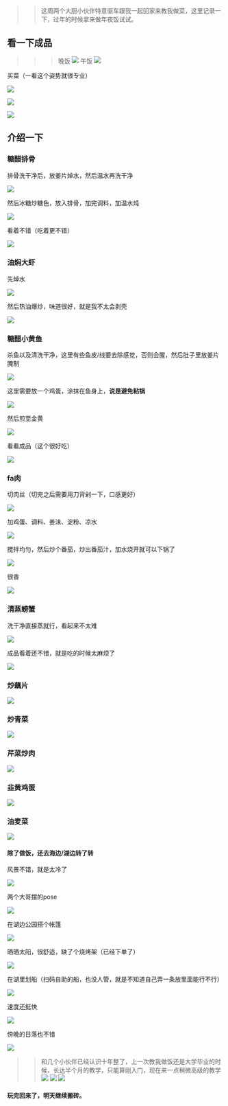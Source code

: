 >> 这周两个大厨小伙伴特意驱车跟我一起回家来教我做菜，这里记录一下，过年的时候拿来做年夜饭试试。

## 看一下成品

>>>晚饭
![](https://files.mdnice.com/user/23696/699fd02a-4f1a-41b5-af62-724db0b448de.jpg)
午饭
![](https://files.mdnice.com/user/23696/79416837-3612-440f-bf02-8f40ad45128f.jpg)

买菜（一看这个姿势就很专业）

![](https://files.mdnice.com/user/23696/7c72ebb2-9605-4046-a7a5-058f0782b517.jpg)

![](https://files.mdnice.com/user/23696/030a00ad-4d9b-4a92-8fba-24395ac61394.jpg)

![](https://files.mdnice.com/user/23696/bc9084ff-fa4c-4c52-835b-e3792dc3442f.jpg)

## 介绍一下

### 糖醋排骨

排骨洗干净后，放姜片焯水，然后温水再洗干净

![](https://files.mdnice.com/user/23696/063cb72a-43e3-4fde-bee2-209a0b07f2bc.jpg)

然后冰糖炒糖色，放入排骨，加完调料，加温水炖

![](https://files.mdnice.com/user/23696/19b9bcec-0ff6-46e2-bbdf-1a0d3588513d.jpg)

看着不错（吃着更不错）

![](https://files.mdnice.com/user/23696/7bd3dc99-5f9f-48d6-a503-4ba1ec828c4f.jpg)

### 油焖大虾

先焯水

![](https://files.mdnice.com/user/23696/182d6271-af0c-43bd-bde2-87d4a3f0fde7.jpg)

然后热油爆炒，味道很好，就是我不太会剥壳

![](https://files.mdnice.com/user/23696/b3f3fa8b-dd68-40f8-8365-1120a01cbc9b.jpg)

### 糖醋小黄鱼

杀鱼以及清洗干净，这里有些鱼皮/线要去除感觉，否则会腥，然后肚子里放姜片腌制

![](https://files.mdnice.com/user/23696/c6f29d13-8c87-4294-94ed-fb7e772ddda3.jpg)


这里需要放一个鸡蛋，涂抹在鱼身上，**说是避免粘锅**

![](https://files.mdnice.com/user/23696/70c48021-b51a-4347-854d-7f3a99d29ed4.jpg)

然后煎至金黄

![](https://files.mdnice.com/user/23696/c1f34984-9005-4ad3-91e8-aaecec56c42a.jpg)

看看成品（这个很好吃）

![](https://files.mdnice.com/user/23696/5e011edd-003f-4867-b186-ca7be05e27c9.jpg)

### fa肉

切肉丝（切完之后需要用刀背剁一下，口感更好）

![](https://files.mdnice.com/user/23696/404c0ee8-ccf4-4e46-8537-8067e080a359.jpg)

加鸡蛋、调料、姜沫、淀粉、凉水

![](https://files.mdnice.com/user/23696/0814d714-bffe-4f3d-9016-79f5ef23801b.jpg)

搅拌均匀，然后炒个番茄，炒出番茄汁，加水烧开就可以下锅了

![](https://files.mdnice.com/user/23696/b19b06a0-2421-4dc9-b04c-0175f71b4f87.jpg)

很香

![](https://files.mdnice.com/user/23696/a1bf4b12-4b0f-428c-8598-7bd2078a9214.jpg)

### 清蒸螃蟹

洗干净直接蒸就行，看起来不太难

![](https://files.mdnice.com/user/23696/e6b8ddec-ba59-4ddc-97cc-920e244c54d1.jpg)

成品看着还不错，就是吃的时候太麻烦了

![](https://files.mdnice.com/user/23696/2be2c892-222d-480e-83d2-17b8c6bcdff7.jpg)

### 炒藕片

![](https://files.mdnice.com/user/23696/d861e58b-e106-4971-8e68-8e0b46b55a26.jpg)

### 炒青菜

![](https://files.mdnice.com/user/23696/73621ce8-a275-47b4-b2b9-72f64c2cb3f1.jpg)


### 芹菜炒肉

![](https://files.mdnice.com/user/23696/b59c9b20-f298-4eac-a41d-03c31f982e75.jpg)

### 韭黄鸡蛋

![](https://files.mdnice.com/user/23696/5d075f3a-faa6-48a9-abda-3206682ce2cd.jpg)

### 油麦菜

![](https://files.mdnice.com/user/23696/85f918e7-0c2b-4ca4-a14c-4e809d9f83b4.jpg)

#### 除了做饭，还去海边/湖边转了转

风景不错，就是太冷了

![](https://files.mdnice.com/user/23696/7d8fa065-d459-4f2e-8d50-e4ede39797f1.jpg)

两个大哥摆的pose

![](https://files.mdnice.com/user/23696/6fdd7978-c509-4ada-84a9-6b2e6dbe4d91.jpg)


在湖边公园搭个帐篷

![](https://files.mdnice.com/user/23696/58b10a49-4030-44eb-b221-a92ca2552d7c.jpg)

晒晒太阳，很舒适，缺了个烧烤架（已经下单了）

![](https://files.mdnice.com/user/23696/d0238cb5-5e91-45c6-9dcc-f91da32c7495.jpg)

在湖里划船（扫码自助的船，也没人管，就是不知道自己弄一条放里面能行不行）

![](https://files.mdnice.com/user/23696/375c2087-cdab-47af-9c5f-d764e1566a94.jpg)

速度还挺快

![](https://files.mdnice.com/user/23696/754ba564-9a72-4840-b8b0-f35580848d74.jpg)


傍晚的日落也不错

![](https://files.mdnice.com/user/23696/b5340d2c-d601-412b-a86d-b1b6c5b47eda.jpg)

>> 和几个小伙伴已经认识十年整了，上一次教我做饭还是大学毕业的时候，长达半个月的教学，只能算刚入门，现在来一点稍微高级的教学
![](https://files.mdnice.com/user/23696/86a7f090-d1e9-45ea-8cbf-b6e6327c0f7b.png)
![](https://files.mdnice.com/user/23696/d3b26072-6dd8-4da0-9419-ccd83b190e38.png)
![](https://files.mdnice.com/user/23696/07de8208-a5f4-4630-ac4d-6351e35351be.png)

#### 玩完回来了，明天继续搬砖。